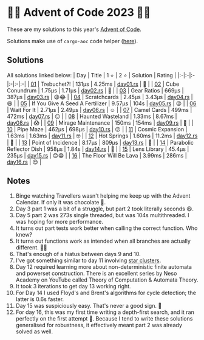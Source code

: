 # :gift::christmas_tree: Advent of Code 2023 :christmas_tree::sparkles:

These are my solutions to this year's [Advent of Code](https://adventofcode.com/2023/).

Solutions make use of `cargo-aoc` code helper ([here](https://github.com/gobanos/cargo-aoc)).

## Solutions

All solutions linked below:
| Day | Title | 1 :star: | 2 :star: | Solution | Rating |
|:-|:-|:-|:-|:-|:-|
| [01](https://adventofcode.com/2023/day/1)  | Trebuchet?!                     | 131µs  | 4.25ms | [day01.rs](./src/day01.rs) | :monocle_face: |
| [02](https://adventofcode.com/2023/day/2)  | Cube Conundrum                  | 1.75µs | 1.71µs | [day02.rs](./src/day02.rs) | :star_struck:  |
| [03](https://adventofcode.com/2023/day/3)  | Gear Ratios                     | 669µs  | 387µs  | [day03.rs](./src/day03.rs) | :weary::joy:   |
| [04](https://adventofcode.com/2023/day/4)  | Scratchcards                    | 2.45µs | 3.43µs | [day04.rs](./src/day04.rs) | :laughing:     |
| [05](https://adventofcode.com/2023/day/5)  | If You Give A Seed A Fertilizer | 9.57µs | 104s   | [day05.rs](./src/day05.rs) | :persevere:    |
| [06](https://adventofcode.com/2023/day/6)  | Wait For It                     | 2.71µs | 2.49µs | [day06.rs](./src/day06.rs) | :relaxed:      |
| [07](https://adventofcode.com/2023/day/7)  | Camel Cards                     | 499ms  | 472ms  | [day07.rs](./src/day07.rs) | :confounded:   |
| [08](https://adventofcode.com/2023/day/8)  | Haunted Wasteland               | 1.33ms | 8.67ms | [day08.rs](./src/day08.rs) | :scream:       |
| [09](https://adventofcode.com/2023/day/9)  | Mirage Maintenance              | 150ms  | 154ms  | [day09.rs](./src/day09.rs) | :thinking:     |
| [10](https://adventofcode.com/2023/day/10) | Pipe Maze                       | 462µs  | 698µs  | [day10.rs](./src/day10.rs) | :confounded:   |
| [11](https://adventofcode.com/2023/day/11) | Cosmic Expansion                | 1.63ms | 1.63ms | [day11.rs](./src/day11.rs) | :nerd_face:    |
| [12](https://adventofcode.com/2023/day/12) | Hot Springs                     | 1.60ms | 11.2ms | [day12.rs](./src/day12.rs) | :hot_face:     |
| [13](https://adventofcode.com/2023/day/13) | Point of Incidence              | 8.17µs | 809µs  | [day13.rs](./src/day13.rs) | :woozy_face:   |
| [14](https://adventofcode.com/2023/day/14) | Parabolic Reflector Dish        | 958µs  | 1.84s  | [day14.rs](./src/day14.rs) | :grimacing:    |
| [15](https://adventofcode.com/2023/day/15) | Lens Library                    | 45.4µs | 235µs  | [day15.rs](./src/day15.rs) | :blush::grin:  |
| [16](https://adventofcode.com/2023/day/16) | The Floor Will Be Lava          | 3.99ms | 286ms  | [day16.rs](./src/day16.rs) | :relieved:     |
<!--| [17](https://adventofcode.com/2023/day/17) | Clumsy Crucible                 |  |  | [day17.rs](./src/day17.rs) |  |-->
<!--| [18](https://adventofcode.com/2023/day/18) | Lavaduct Lagoon                 |  |  | [day18.rs](./src/day18.rs) |  |-->
<!--| [19](https://adventofcode.com/2023/day/19) | Aplenty                         |  |  | [day19.rs](./src/day19.rs) |  |-->
<!--| [20](https://adventofcode.com/2023/day/20) | Pulse Propagation               |  |  | [day20.rs](./src/day20.rs) |  |-->
<!--| [21](https://adventofcode.com/2023/day/21) | Step Counter                    |  |  | [day21.rs](./src/day21.rs) |  |-->
<!--| [22](https://adventofcode.com/2023/day/22) | Sand Slabs                      |  |  | [day22.rs](./src/day22.rs) |  |-->
<!--| [23](https://adventofcode.com/2023/day/23) | A Long Walk                     |  |  | [day23.rs](./src/day23.rs) |  |-->
<!--| [24](https://adventofcode.com/2023/day/24) | Never Tell Me The Odds          |  |  | [day24.rs](./src/day24.rs) |  |-->
<!--| [25](https://adventofcode.com/2023/day/25) | Snowverload                     |  |  | [day25.rs](./src/day25.rs) |  |-->

## Notes
1. Binge watching Travellers wasn't helping me keep up with the Advent Calendar. If only it was chocolate :chocolate_bar:.
2. Day 3 part 1 was a bit of a struggle, but part 2 took literally seconds :laughing:.
3. Day 5 part 2 was 273s single threaded, but was 104s multithreaded. I was hoping for more performance.
4. It turns out part tests work better when calling the correct function. Who knew?
5. It turns out functions work as intended when all branches are actually different. :man_facepalming:
6. That's enough of a hiatus between days 9 and 10.
7. I've got something similar to day 11 involving [star clusters](https://github.com/wrightdylan/cncalc).
8. Day 12 required learning more about non-deterministic finite automata and powerset construction. There is an excellent series by Neso Academy on YouTube called Theory of Computation & Automata Theory.
9. It took 3 iterations to get day 13 working right.
10. For Day 14 I used Floyd's and Brent's algorithms for cycle detection; the latter is 0.6s faster.
11. Day 15 was suspiciously easy. That's never a good sign. :thinking:
12. For day 16, this was my first time writing a depth-first search, and it ran perfectly on the first attempt :exploding_head:. Because I tend to write these solutions generalised for robustness, it effectively meant part 2 was already solved as well.